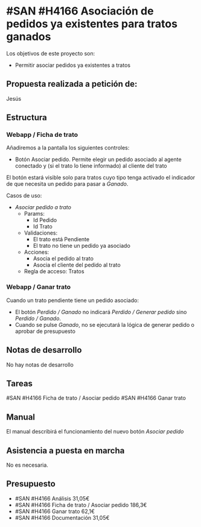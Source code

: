 # #SAN #H4166 Asociación de pedidos ya existentes para tratos ganados

Los objetivos de este proyecto son:
+ Permitir asociar pedidos ya existentes a tratos

## Propuesta realizada a petición de:
Jesús

## Estructura

### Webapp / Ficha de trato
Añadiremos a la pantalla los siguientes controles:
+ Botón Asociar pedido. Permite elegir un pedido asociado al agente conectado y (si el trato lo tiene informado) al cliente del trato

El botón estará visible solo para tratos cuyo tipo tenga activado el indicador de que necesita un pedido para pasar a _Ganado_.

Casos de uso:
* _Asociar pedido a trato_
    * Params:
        * Id Pedido
        * Id Trato
    * Validaciones:
        * El trato está Pendiente
        * El trato no tiene un pedido ya asociado
    * Acciones:
        * Asocia el pedido al trato
        * Asocia el cliente del pedido al trato
    * Regla de acceso: Tratos

### Webapp / Ganar trato
Cuando un trato pendiente tiene un pedido asociado:

+ El botón _Perdido / Ganado_ no indicará _Perdido / Generar pedido_ sino _Perdido / Ganado_.
+ Cuando se pulse _Ganado_, no se ejecutará la lógica de generar pedido o aprobar de presupuesto

## Notas de desarrollo
No hay notas de desarrollo

## Tareas
#SAN #H4166 Ficha de trato / Asociar pedido
#SAN #H4166 Ganar trato

## Manual
El manual describirá el funcionamiento del nuevo botón _Asociar pedido_

## Asistencia a puesta en marcha
No es necesaria.

## Presupuesto
* #SAN #H4166 Análisis 31,05€
* #SAN #H4166 Ficha de trato / Asociar pedido 186,3€
* #SAN #H4166 Ganar trato 62,1€
* #SAN #H4166 Documentación 31,05€

